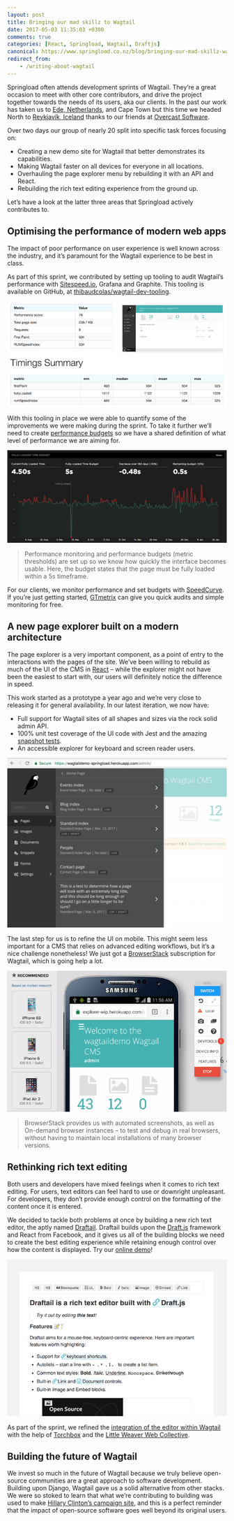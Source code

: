 ```yaml
---
layout: post
title: Bringing our mad skillz to Wagtail
date: 2017-05-03 11:35:03 +0300
comments: true
categories: [React, Springload, Wagtail, Draftjs]
canonical: https://www.springload.co.nz/blog/bringing-our-mad-skillz-wagtail/
redirect_from:
    - /writing-about-wagtail
---
```


Springload often attends development sprints of Wagtail. They’re a great occasion to meet with other core contributors, and drive the project together towards the needs of its users, aka our clients. In the past our work has taken us to [Ede, Netherlands](/awesome-wagtail/), and Cape Town but this time we headed North to [Reykjavík, Iceland](https://www.google.co.nz/maps?q=Reykjav%C3%ADk) thanks to our friends at [Overcast Software](https://www.overcast.io/).

<!-- more -->

Over two days our group of nearly 20 split into specific task forces focusing on:

* Creating a new demo site for Wagtail that better demonstrates its capabilities.
* Making Wagtail faster on all devices for everyone in all locations.
* Overhauling the page explorer menu by rebuilding it with an API and React.
* Rebuilding the rich text editing experience from the ground up.

Let’s have a look at the latter three areas that Springload actively contributes to.

## Optimising the performance of modern web apps

The impact of poor performance on user experience is well known across the industry, and it’s paramount for the Wagtail experience to be best in class.

As part of this sprint, we contributed by setting up tooling to audit Wagtail’s performance with [Sitespeed.io](https://www.sitespeed.io/), Grafana and Graphite. This tooling is available on GitHub, at [thibaudcolas/wagtail-dev-tooling](https://github.com/thibaudcolas/wagtail-dev-tooling).

[![Sitespeed report example with timings for a Wagtail admin page load](/images/sitespeed-report.png)](https://github.com/thibaudcolas/wagtail-dev-tooling)

With this tooling in place we were able to quantify some of the improvements we were making during the sprint. To take it further we’ll need to create [performance budgets](https://timkadlec.com/2013/01/setting-a-performance-budget/) so we have a shared definition of what level of performance we are aiming for.

![Performance budget example](/images/performance-budget-wagtail.png)

> Performance monitoring and performance budgets (metric thresholds) are set up so we know how quickly the interface becomes usable. Here, the budget states that the page must be fully loaded within a 5s timeframe.

For our clients, we monitor performance and set budgets with [SpeedCurve](https://speedcurve.com/). If you’re just getting started, [GTmetrix](https://gtmetrix.com/) can give you quick audits and simple monitoring for free.

## A new page explorer built on a modern architecture

The page explorer is a very important component, as a point of entry to the interactions with the pages of the site. We’ve been willing to rebuild as much of the UI of the CMS in [React](https://facebook.github.io/react/) – while the explorer might not have been the easiest to start with, our users will definitely notice the difference in speed.

This work started as a prototype a year ago and we’re very close to releasing it for general availability. In our latest iteration, we now have:

* Full support for Wagtail sites of all shapes and sizes via the rock solid admin API.
* 100% unit test coverage of the UI code with Jest and the amazing [snapshot tests](https://www.springload.co.nz/blog/why-were-migrating-unit-tests-jest-and-why-you-should-too/).
* An accessible explorer for keyboard and screen reader users.

![Screenshot of the explorer’s latest iteration](/images/new-explorer-ui.png)

The last step for us is to refine the UI on mobile. This might seem less important for a CMS that relies on advanced editing workflows, but it’s a nice challenge nonetheless! We just got a [BrowserStack](https://www.browserstack.com/) subscription for Wagtail, which is going help a lot.

![Screenshot of the Browserstack interface, testing the Wagtail admin on an Android phone](/images/browserstack-wagtail.png)

> BrowserStack provides us with automated screenshots, as well as On-demand browser instances – to test and debug in real browsers, without having to maintain local installations of many browser versions.

## Rethinking rich text editing

Both users and developers have mixed feelings when it comes to rich text editing. For users, text editors can feel hard to use or downright unpleasant. For developers, they don’t provide enough control on the formatting of the content once it is entered.

We decided to tackle both problems at once by building a new rich text editor, the aptly named [Draftail](https://github.com/springload/draftail). Draftail builds upon the [Draft.js](https://draftjs.org/) framework and React from Facebook, and it gives us all of the building blocks we need to create the best editing experience while retaining enough control over how the content is displayed. Try our [online demo](https://springload.github.io/draftail)!

![Screenshot from the Draftail demo](/images/draftail-v06.png)

As part of the sprint, we refined the [integration of the editor within Wagtail](https://github.com/springload/wagtaildraftail) with the help of [Torchbox](https://torchbox.com/) and the [Little Weaver Web Collective](https://littleweaverweb.com/).

## Building the future of Wagtail

We invest so much in the future of Wagtail because we truly believe open-source communities are a great approach to software development. Building upon Django, Wagtail gave us a solid alternative from other stacks. We were so stoked to learn that what we’re contributing to building was used to make [Hillary Clinton’s campaign site](http://www.thedrum.com/news/2017/04/27/hillary-clintons-election-campaign-was-designed-wagtail-platform-created-torchbox), and this is a perfect reminder that the impact of open-source software goes well beyond its original users.
